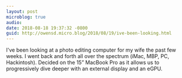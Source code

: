 ```yaml
---
layout: post
microblog: true
audio: 
date: 2018-08-18 19:37:32 -0800
guid: http://owensd.micro.blog/2018/08/19/ive-been-looking.html
---
```

I've been looking at a photo editing computer for my wife the past few weeks. I went back and forth all over the spectrum (iMac, MBP, PC, Hackintosh). Decided on the 15” MacBook Pro as it allows us to progressively dive deeper with an external display and an eGPU.

